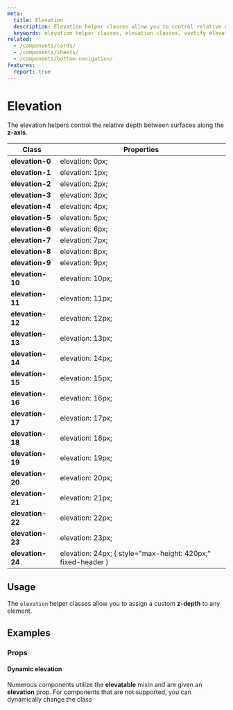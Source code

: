 ```yaml
---
meta:
  title: Elevation
  description: Elevation helper classes allow you to control relative depth, or distance, between two surfaces along the z-axis.
  keywords: elevation helper classes, elevation classes, vuetify elevation
related:
  - /components/cards/
  - /components/sheets/
  - /components/bottom-navigation/
features:
  report: true
---
```


# Elevation

The elevation helpers control the relative depth between surfaces along the **z-axis**.

<PageFeatures />

| Class | Properties |
| - | - |
| **elevation-0** | elevation: 0px; |
| **elevation-1** | elevation: 1px; |
| **elevation-2** | elevation: 2px; |
| **elevation-3** | elevation: 3px; |
| **elevation-4** | elevation: 4px; |
| **elevation-5** | elevation: 5px; |
| **elevation-6** | elevation: 6px; |
| **elevation-7** | elevation: 7px; |
| **elevation-8** | elevation: 8px; |
| **elevation-9** | elevation: 9px; |
| **elevation-10** | elevation: 10px; |
| **elevation-11** | elevation: 11px; |
| **elevation-12** | elevation: 12px; |
| **elevation-13** | elevation: 13px; |
| **elevation-14** | elevation: 14px; |
| **elevation-15** | elevation: 15px; |
| **elevation-16** | elevation: 16px; |
| **elevation-17** | elevation: 17px; |
| **elevation-18** | elevation: 18px; |
| **elevation-19** | elevation: 19px; |
| **elevation-20** | elevation: 20px; |
| **elevation-21** | elevation: 21px; |
| **elevation-22** | elevation: 22px; |
| **elevation-23** | elevation: 23px; |
| **elevation-24** | elevation: 24px; { style="max-height: 420px;" fixed-header }|

<PromotedEntry />

## Usage

The `elevation` helper classes allow you to assign a custom **z-depth** to any element.

<ExamplesExample file="elevation/usage" />

## Examples

### Props

#### Dynamic elevation

Numerous components utilize the **elevatable** mixin and are given an **elevation** prop. For components that are not supported, you can dynamically change the class

<ExamplesExample file="elevation/prop-dynamic" />
